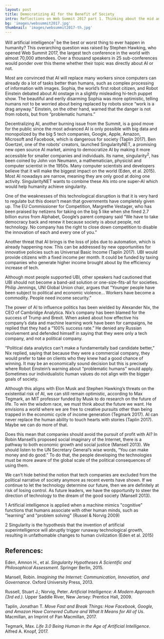 ```yaml
---
layout: post
title: Democratizing AI for the Benefit of Society
intro: Reflections on Web Summit 2017 part 1. Thinking about the mid and long-term effects of AI on society.
bg: 'images/websummit2017.jpg'
thumbnail: 'images/websummit2017-th.jpg'
---
```


Will artificial intelligence<sup>1</sup> be the best or worst thing to ever happen in humanity? This overarching question was raised by Stephen Hawking, who opened Web Summit 2017, the largest tech conference in the world with almost 70,000 attendees. Over a thousand speakers in 25 sub-conferences would ponder over this theme whether their topic was directly about AI or not.

Most are convinced that AI will replace many workers since computers can already do a lot of tasks better than humans, such as complex processing of information with images. Sophia, the world’s first robot citizen, and Robot Einstein debated about AI onstage in a slightly misleading hi-tech puppet show. The beautiful and eerily disarming Sophia was more optimistic, telling humans not to be worried about being replaced by robots since “work is a drag anyway.” Einstein, on the other hand, warned that the danger is not from robots, but from “problematic humans.” 

Decentralizing AI, another burning issue from the Summit, is a good move for the public since the most advanced AI is only possible with big data and monopolized by the big 5 tech companies, Google, Apple, Amazon, Microsoft and Facebook, which is dangerous for society (Taplin 2017). Ben Goertzel, one of the robots’ creators, launched SingularityNET, a promising new open source AI market, aiming to democratize AI by making it more accessible for smaller companies and individuals. Its name, singularity<sup>2</sup>, has been coined by John von Neumann, a mathematician, physicist and computer scientist in the 1950s. Many computer scientists and developers believe that it will make the biggest impact on the world (Eden, et al. 2015). Most AI nowadays are narrow, meaning they are only good at doing one activity. SingularityNET wants to combine these AIs into one super-AI which would help humanity achieve singularity. 

One of the weaknesses of this technological disruption is that it is very hard to regulate but this doesn’t mean that governments have completely given up. The EU Commissioner for Competition, Margrethe Vestager, who has been praised by netizens for taking on the big 5 like when she fined 2.7 billion euros from Alphabet, Google’s parent company said “We have to take democracy back and renew it because society is about people, not technology. No company has the right to close down competition to disable the innovation of each and every one of you.”

Another threat that AI brings is the loss of jobs due to automation, which is already happening now. This can be addressed by new opportunities for innovative policies such as Universal Basic Income (Taplin 2017). UBI would provide citizens with a fixed income per month. It could be funded by taxing companies who generate higher income brought about by the efficiency increase of tech. 

Although most people supported UBI, other speakers had cautioned that UBI should not become a band-aid solution or one-size-fits-all for societies. Philip Jennings, UNI Global Union chair, argues that “Younger people have been subject to political and economic violence... Workers have become a commodity. People need income security.”

The power of AI to influence politics has been wielded by Alexander Nix, the CEO of Cambridge Analytica. Nix’s company has been blamed for the success of Trump and Brexit. When asked about how effective his company’s data and machine learning work have been for campaigns, he replied that they had a “100% success rate.” He denied any Russian involvement and defended himself in saying that they were only a tech company, and not a political company.

“Political data analytics can't make a fundamentally bad candidate better,” Nix replied, saying that because they were a commercial company, they would prefer to take on clients who they knew had a good chance of winning. It may be an economically sound decision but this is precisely where Robot Einstein’s warning about “problematic humans” would apply. Sometimes our individualistic human values do not align with the bigger goals of society.

Although this aligns with Elon Musk and Stephen Hawking’s threats on the existential risk of AI, we can still remain optimistic, according to Max Tegmark, an MIT professor funded by Musk to do research on the future of life. To win the wisdom race, we must think about the future we want. He envisions a world where we are free to creative pursuits other than being trapped in the economic cycle of income generation (Tegmark 2017). AI can never replace the human ability to touch hearts with stories (Taplin 2017). Maybe we can do more of that.

Does this mean that companies should avoid the pursuit of profit with AI? In Robin Mansell’s proposed social imaginary of the Internet, there is a pathway to both economic growth and social justice (Mansell 2013). We should listen to the UN Secretary General’s wise words, “You can make money and do good.” To do that, the people developing the technologies must be more aware of the global scale of the political consequences of using them.

We can’t hide behind the notion that tech companies are excluded from the political narrative of society anymore as recent events have shown. If we continue to let the technology determine our future, then we are definitely at risk of losing control. As future leaders, we have the opportunity to steer the direction of technology to the dream of the good society (Mansell 2013). 
 
1 Artificial intelligence is applied when a machine mimics "cognitive" functions that humans associate with other human minds, such as "learning" and "problem solving" (Russel & Norvig 2009)

2 Singularity is the hypothesis that the invention of artificial superintelligence will abruptly trigger runaway technological growth, resulting in unfathomable changes to human civilization (Eden et al. 2015)

<h2>References:</h2>

Eden, Amnon H., et al. <i>Singularity Hypotheses A Scientific and Philosophical Assessment</i>. Springer Berlin, 2015.

Mansell, Robin. <i>Imagining the Internet: Communication, Innovation, and Governance</i>. Oxford University Press, 2013.

Russell, Stuart J.; Norvig, Peter. <i>Artificial Intelligence: A Modern Approach (3rd ed.)</i>. Upper Saddle River, New Jersey: Prentice Hall, 2009.

Taplin, Jonathan T. <i>Move Fast and Break Things: How Facebook, Google, and Amazon Have Cornered Culture and What It Means for All of Us</i>. Macmillan, an Imprint of Pan Macmillan, 2017.

Tegmark, Max. <i>Life 3.0 Being Human in the Age of Artificial Intelligence</i>. Alfred A. Knopf, 2017.

